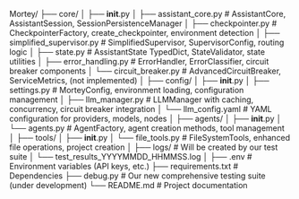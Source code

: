 Mortey/
├── core/
│   ├── __init__.py
│   ├── assistant_core.py          # AssistantCore, AssistantSession, SessionPersistenceManager
│   ├── checkpointer.py            # CheckpointerFactory, create_checkpointer, environment detection
│   ├── simplified_supervisor.py   # SimplifiedSupervisor, SupervisorConfig, routing logic
│   ├── state.py                   # AssistantState TypedDict, StateValidator, state utilities
│   ├── error_handling.py          # ErrorHandler, ErrorClassifier, circuit breaker components
│   └── circuit_breaker.py         # AdvancedCircuitBreaker, ServiceMetrics, (not implemented)
│
├── config/
│   ├── __init__.py
│   ├── settings.py                # MorteyConfig, environment loading, configuration management
│   ├── llm_manager.py             # LLMManager with caching, concurrency, circuit breaker integration
│   └── llm_config.yaml            # YAML configuration for providers, models, nodes
│
├── agents/
│   ├── __init__.py
│   └── agents.py                  # AgentFactory, agent creation methods, tool management
│
├── tools/
│   ├── __init__.py
│   └── file_tools.py              # FileSystemTools, enhanced file operations, project creation
│
├── logs/                          # Will be created by our test suite
│   └── test_results_YYYYMMDD_HHMMSS.log
│
├── .env                           # Environment variables (API keys, etc.)
├── requirements.txt               # Dependencies
├── debug.py                       # Our new comprehensive testing suite (under development)
└── README.md                      # Project documentation
